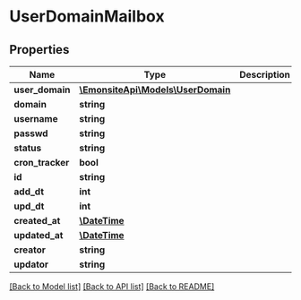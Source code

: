 # UserDomainMailbox

## Properties
Name | Type | Description | Notes
------------ | ------------- | ------------- | -------------
**user_domain** | [**\EmonsiteApi\Models\UserDomain**](UserDomain.md) |  | [optional] 
**domain** | **string** |  | [optional] 
**username** | **string** |  | [optional] 
**passwd** | **string** |  | [optional] 
**status** | **string** |  | [optional] 
**cron_tracker** | **bool** |  | [optional] 
**id** | **string** |  | [optional] 
**add_dt** | **int** |  | [optional] 
**upd_dt** | **int** |  | [optional] 
**created_at** | [**\DateTime**](\DateTime.md) |  | [optional] 
**updated_at** | [**\DateTime**](\DateTime.md) |  | [optional] 
**creator** | **string** |  | [optional] 
**updator** | **string** |  | [optional] 

[[Back to Model list]](../../README.md#documentation-for-models) [[Back to API list]](../../README.md#documentation-for-api-endpoints) [[Back to README]](../../README.md)

